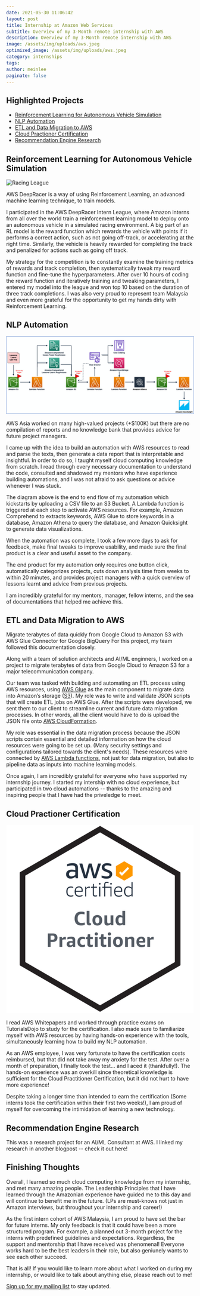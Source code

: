 ```yaml
---
date: 2021-05-30 11:06:42
layout: post
title: Internship at Amazon Web Services 
subtitle: Overview of my 3-Month remote internship with AWS
description: Overview of my 3-Month remote internship with AWS
image: /assets/img/uploads/aws.jpeg
optimized_image: /assets/img/uploads/aws.jpeg
category: internships
tags:
author: meinlee
paginate: false
---
```


<div id="toc_container">
<h2 class="toc_title">Highlighted Projects</h2>
<ul class="toc_list">
   <li><a href="#Reinforcement Learning for Autonomous Vehicle Simulation">Reinforcement Learning for Autonomous Vehicle Simulation</a></li>
   <li><a href="#NLP Automation">NLP Automation</a></li>
   <li><a href="#ETL and Data Migration to AWS">ETL and Data Migration to AWS</a></li>
  <li><a href="#Cloud Practioner Certification">Cloud Practioner Certification</a></li>
  <li><a href="#Recommendation Engine Research">Recommendation Engine Research</a></li>
</ul>
</div>

<h2 id="Reinforcement Learning for Autonomous Vehicle Simulation">Reinforcement Learning for Autonomous Vehicle Simulation</h2>

![Racing League](/assets/img/uploads/giphy_car.gif "Racing League")

AWS DeepRacer is a way of using Reinforcement Learning, an advanced machine learning technique, to train models. 

I participated in the AWS DeepRacer Intern League, where Amazon interns from all over the world train a reinforcement learning model to deploy onto an autonomous vehicle in a simulated racing environment. A big part of an RL model is the reward function which rewards the vehicle with points if it performs a correct action, such as not going off-track, or accelerating at the right time. Similarly, the vehicle is heavily rewarded for completing the track and penalized for actions such as going off track.

My strategy for the competition is to constantly examine the training metrics of rewards and track completion, then systematically tweak my reward function and fine-tune the hyperparameters. After over 10 hours of coding the reward function and iteratively training and tweaking parameters, I entered my model into the league and won top 10 based on the duration of three track completions. I was also very proud to represent team Malaysia and even more grateful for the opportunity to get my hands dirty with Reinforcement Learning.

<h2 id="NLP Automation">NLP Automation</h2>

![AWS Automation](/assets/img/uploads/automation.png "AWS Automation")

AWS Asia worked on many high-valued projects (+$100K) but there are no compilation of reports and no knowledge bank that provides advice for future project managers. 

I came up with the idea to build an automation with AWS resources to read and parse the texts, then generate a data report that is interpretable and insightful. In order to do so, I taught myself cloud computing knowledge from scratch. I read through every necessary documentation to understand the code, consulted and shadowed my mentors who have experience building automations, and I was not afraid to ask questions or advice whenever I was stuck. 

The diagram above is the end to end flow of my automation which kickstarts by uploading a CSV file to an S3 Bucket. A Lambda function is triggered at each step to activate AWS resources. For example, Amazon Comprehend to extracts keywords, AWS Glue to store keywords in a database, Amazon Athena to query the database, and Amazon Quicksight to generate data visualizations. 

When the automation was complete, I took a few more days to ask for feedback, make final tweaks to improve usability, and made sure the final product is a clear and useful asset to the company. 

The end product for my automation only requires one button click, automatically categorizes projects, cuts down analysis time from weeks to within 20 minutes, and provides project managers with a quick overview of lessons learnt and advice from previous projects.

I am incredibly grateful for my mentors, manager, fellow interns, and the sea of documentations that helped me achieve this. 

<h2 id="ETL and Data Migration to AWS">ETL and Data Migration to AWS</h2>

<a herf="https://aws.amazon.com/blogs/big-data/migrate-terabytes-of-data-quickly-from-google-cloud-to-amazon-s3-with-aws-glue-connector-for-google-bigquery/">Migrate terabytes of data quickly from Google Cloud to Amazon S3 with AWS Glue Connector for Google BigQuery</a>
For this project, my team followed this documentation closely.

Along with a team of solution architects and AI/ML enginners, I worked on a project to migrate terabytes of data from Google Cloud to Amazon S3 for a major telecommunication company.

Our team was tasked with building and automating an ETL process using AWS resources, using <a href="https://aws.amazon.com/glue/">AWS Glue</a> as the main component to migrate data into Amazon’s storage (<a href="https://aws.amazon.com/s3/">S3</a>). My role was to write and validate JSON scripts that will create ETL jobs on AWS Glue. After the scripts were developed, we sent them to our client to streamline current and future data migration processes. In other words, all the client would have to do is upload the JSON file onto <a href="https://docs.aws.amazon.com/AWSCloudFormation/latest/UserGuide/Welcome.html">AWS CloudFormation</a>. 

My role was essential in the data migration process because the JSON scripts contain essential and detailed information on how the cloud resources were going to be set up. (Many security settings and configurations tailored towards the client's needs). These resources were connected by <a href="https://docs.aws.amazon.com/AWSCloudFormation/latest/UserGuide/aws-resource-lambda-function.html">AWS Lambda functions</a>, not just for data migration, but also to pipeline data as inputs into machine learning models.

Once again, I am incredibly grateful for everyone who have supported my internship journey. I started my intership with no cloud experience, but participated in two cloud automations --  thanks to the amazing and inspiring people that I have had the priveledge to meet.

<h2 id="Cloud Practioner Certification">Cloud Practioner Certification</h2>

![CCP](/assets/img/uploads/cert.png "CCP")

I read AWS Whitepapers and worked through practice exams on TutorialsDojo to study for the certification. I also made sure to familiarize myself with AWS resources by having hands-on experience with the tools, simultaneously learning how to build my NLP automation. 

As an AWS employee, I was very fortunate to have the certification costs reimbursed, but that did not take away my anxiety for the test. After over a month of preparation, I finally took the test... and I aced it (thankfully!). The hands-on experience was an overkill since theoretical knowledge is sufficient for the Cloud Practitioner Certification, but it did not hurt to have more experience!

Despite taking a longer time than intended to earn the certification (Some interns took the certification within their first two weeks!), I am proud of myself for overcoming the intimidation of learning a new technology. 

<h2 id="Recommendation Engine Research">Recommendation Engine Research</h2>

This was a research project for an AI/ML Consultant at AWS. I linked my research in another blogpost -- check it out here!

<h2 id="That's all!">Finishing Thoughts</h2>

Overall, I learned so much cloud computing knowledge from my internship, and met many amazing people. The Leadership Principles that I have learned through the Amazonian experience have guided me to this day and will continue to benefit me in the future. (LPs are must-knows not just in Amazon interviews, but throughout your internship and career!)

As the first intern cohort of AWS Malaysia, I am proud to have set the bar for future interns. My only feedback is that it could have been a more structured program. For example, a planned out 3-month project for the interns with predefined guidelines and expectations. Regardless, the support and mentorship that I have received was phenomenal! Everyone works hard to be the best leaders in their role, but also geniunely wants to see each other succeed. 

That is all! If you would like to learn more about what I worked on during my internship, or would like to talk about anything else, please reach out to me!

[Sign up for my mailing list](https://meinlee.netlify.app/contact/) to stay updated.

